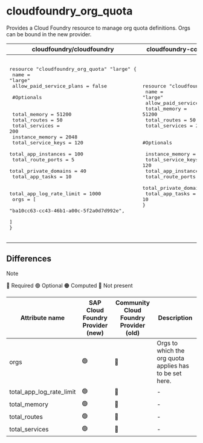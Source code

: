 # cloudfoundry_org_quota

Provides a Cloud Foundry resource to manage org quota definitions. Orgs can be bound in the new provider.

| cloudfoundry/cloudfoundry | cloudfoundry-community/cloudfoundry |
| -- | -- |
|  <pre></br>resource "cloudfoundry_org_quota" "large" {</br>  name                     = "large"</br>  allow_paid_service_plans = false</br></br>  #Optionals</br>  </br>  total_memory             = 51200</br>  total_routes             = 50</br>  total_services           = 200</br>  instance_memory          = 2048</br>  total_service_keys       = 120</br>  total_app_instances      = 100</br>  total_route_ports        = 5</br>  total_private_domains    = 40</br>  total_app_tasks          = 10</br></br>  total_app_log_rate_limit = 1000</br>  orgs = [</br>    "ba10cc63-cc43-46b1-a00c-5f2a0d7d992e",</br>  ]</br>}</br></br></pre> |<pre>resource "cloudfoundry_org_quota" "large" {</br>    name = "large"</br>    allow_paid_service_plans = false</br>    total_memory = 51200</br>    total_routes = 50</br>    total_services = 200</br>          </br>    #Optionals</br></br>    instance_memory = 2048</br>    total_service_keys = 120</br>    total_app_instances = 100</br>    total_route_ports = 5</br>    total_private_domains = 40</br>    total_app_tasks = 10</br>}</br></br></pre> |

## Differences

> [!NOTE]  
> 🔵 Required  🟢 Optional 🟠 Computed  🔴 Not present

| Attribute name | SAP Cloud Foundry Provider (new)|  Community Cloud Foundry Provider (old) | Description |
| --- | --- | --- | --- |
| orgs | 🟢 | 🔴 | Orgs to which the org quota applies has to be set here. |
| total_app_log_rate_limit | 🟢 | 🔴 | - |
| total_memory | 🟢 | 🔵 | - |
| total_routes | 🟢 | 🔵 | - |
| total_services | 🟢 | 🔵 | - |

